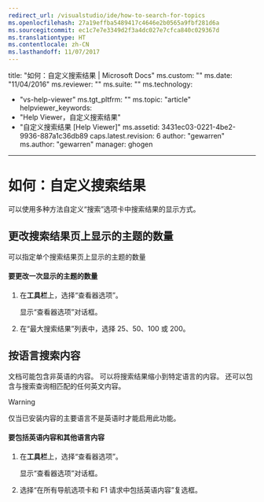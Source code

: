 ```yaml
---
redirect_url: /visualstudio/ide/how-to-search-for-topics
ms.openlocfilehash: 27a19effba5489417c4646e2b0565a9fbf281d6a
ms.sourcegitcommit: ec1c7e7e3349d2f3a4dc027e7cfca840c029367d
ms.translationtype: HT
ms.contentlocale: zh-CN
ms.lasthandoff: 11/07/2017
---
```

title: "如何：自定义搜索结果 | Microsoft Docs" ms.custom: "" ms.date: "11/04/2016" ms.reviewer: "" ms.suite: "" ms.technology: 
  - "vs-help-viewer" ms.tgt_pltfrm: "" ms.topic: "article" helpviewer_keywords: 
  - "Help Viewer，自定义搜索结果"
  - "自定义搜索结果 [Help Viewer]" ms.assetid: 3431ec03-0221-4be2-9936-887a1c36db89 caps.latest.revision: 6 author: "gewarren" ms.author: "gewarren" manager: ghogen
---
# <a name="how-to-customize-search-results"></a>如何：自定义搜索结果
可以使用多种方法自定义“搜索”选项卡中搜索结果的显示方式。  
  
## <a name="change-the-number-of-topics-that-appear-on-a-search-results-page"></a>更改搜索结果页上显示的主题的数量  
 可以指定单个搜索结果页上显示的主题的数量  
  
#### <a name="to-change-the-number-of-topics-displayed-at-a-time"></a>要更改一次显示的主题的数量  
  
1.  在**工具栏**上，选择“查看器选项”。  
  
     显示“查看器选项”对话框。  
  
2.  在“最大搜索结果”列表中，选择 25、50、100 或 200。  
  
## <a name="search-for-content-by-language"></a>按语言搜索内容  
 文档可能包含非英语的内容。 可以将搜索结果缩小到特定语言的内容。 还可以包含与搜索查询相匹配的任何英文内容。  
  
> [!WARNING]
>  仅当已安装内容的主要语言不是英语时才能启用此功能。  
  
#### <a name="to-include-english-content-alongside-content-in-another-language"></a>要包括英语内容和其他语言内容  
  
1.  在**工具栏**上，选择“查看器选项”。  
  
     显示“查看器选项”对话框。  
  
2.  选择“在所有导航选项卡和 F1 请求中包括英语内容”复选框。  